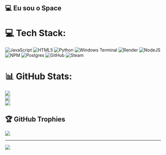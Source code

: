 
## 💻 Eu sou o Space
# 💻 Tech Stack:
![JavaScript](https://img.shields.io/badge/javascript-%23323330.svg?style=flat&logo=javascript&logoColor=%23F7DF1E) ![HTML5](https://img.shields.io/badge/html5-%23E34F26.svg?style=flat&logo=html5&logoColor=white) ![Python](https://img.shields.io/badge/python-3670A0?style=flat&logo=python&logoColor=ffdd54) ![Windows Terminal](https://img.shields.io/badge/Windows%20Terminal-%234D4D4D.svg?style=flat&logo=windows-terminal&logoColor=white) ![Render](https://img.shields.io/badge/Render-%46E3B7.svg?style=flat&logo=render&logoColor=white) ![NodeJS](https://img.shields.io/badge/node.js-6DA55F?style=flat&logo=node.js&logoColor=white) ![NPM](https://img.shields.io/badge/NPM-%23CB3837.svg?style=flat&logo=npm&logoColor=white) ![Postgres](https://img.shields.io/badge/postgres-%23316192.svg?style=flat&logo=postgresql&logoColor=white) ![GitHub](https://img.shields.io/badge/github-%23121011.svg?style=flat&logo=github&logoColor=white) ![Steam](https://img.shields.io/badge/steam-%23000000.svg?style=flat&logo=steam&logoColor=white)
# 📊 GitHub Stats:
![](https://github-readme-stats.vercel.app/api?username=spacexjr&theme=dark&hide_border=true&include_all_commits=false&count_private=false)<br/>
![](https://nirzak-streak-stats.vercel.app/?user=spacexjr&theme=dark&hide_border=true)<br/>
![](https://github-readme-stats.vercel.app/api/top-langs/?username=spacexjr&theme=dark&hide_border=true&include_all_commits=false&count_private=false&layout=compact)

## 🏆 GitHub Trophies
![](https://github-profile-trophy.vercel.app/?username=spacexjr&theme=radical&no-frame=true&no-bg=true&margin-w=4)

---
[![](https://visitcount.itsvg.in/api?id=spacexjr&icon=0&color=11)](https://visitcount.itsvg.in)

<!-- Proudly created with GPRM ( https://gprm.itsvg.in ) -->
